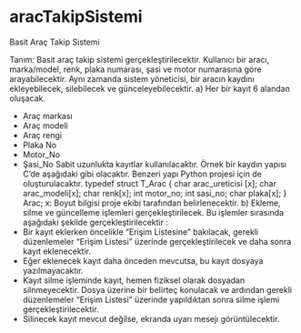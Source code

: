 # aracTakipSistemi
Basit Araç Takip Sistemi

Tanım: Basit araç takip sistemi gerçekleştirilecektir. Kullanıcı bir aracı, marka/model,
renk, plaka numarası, şasi ve motor numarasına göre arayabilecektir. Aynı zamanda
sistem yöneticisi, bir aracın kaydını ekleyebilecek, silebilecek ve günceleyebilecektir.
a) Her bir kayıt 6 alandan oluşacak.
- Araç markası
- Araç modeli
- Araç rengi
- Plaka No
- Motor_No
- Şasi_No
Sabit uzunlukta kayıtlar kullanılacaktır. Örnek bir kaydın yapısı C’de aşağıdaki gibi
olacaktır. Benzeri yapı Python projesi için de oluşturulacaktır.
typedef struct T_Arac {
char arac_ureticisi [x];
char arac_modeli[x];
char renk[x];
int motor_no;
int sasi_no;
char plaka[x];
} Arac;
x: Boyut bilgisi proje ekibi tarafından belirlenecektir.
b) Ekleme, silme ve güncelleme işlemleri gerçekleştirilecek. Bu işlemler sırasında
aşağıdaki şekilde gerçekleştirilecektir :
- Bir kayıt eklerken öncelikle “Erişim Listesine” bakılacak, gerekli düzenlemeler
“Erişim Listesi” üzerinde gerçekleştirilecek ve daha sonra kayıt eklenecektir.
- Eğer eklenecek kayıt daha önceden mevcutsa, bu kayıt dosyaya yazılmayacaktır.
- Kayıt silme işleminde kayıt, hemen fiziksel olarak dosyadan silnmeyecektir. Dosya
üzerine bir belirteç konulacak ve ardından gerekli düzenlemeler “Erişim Listesi”
üzerinde yapıldıktan sonra silme işlemi gerçekleştirilecektir.
- Silinecek kayıt mevcut değilse, ekranda uyarı mesejı görüntülecektir.
